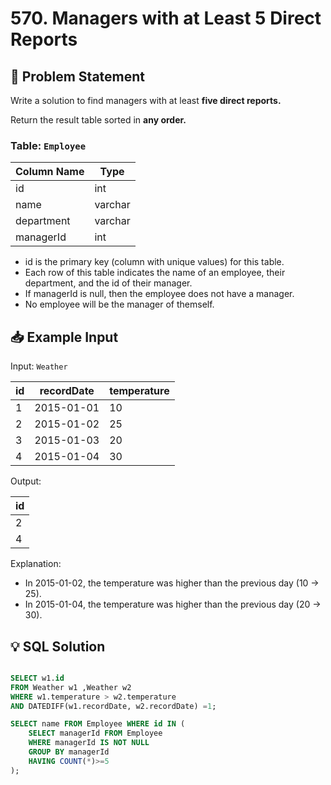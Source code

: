 # 570. Managers with at Least 5 Direct Reports

## 📝 Problem Statement
Write a solution to find managers with at least **five direct reports.**

Return the result table sorted in **any order.**


### Table:  `Employee`

| Column Name | Type    |
|-------------|---------|
| id          | int     |
| name        | varchar |
| department  | varchar |
| managerId   | int     |

 - id is the primary key (column with unique values) for this table.
 - Each row of this table indicates the name of an employee, their department, and the id of their manager.
 - If managerId is null, then the employee does not have a manager.
 - No employee will be the manager of themself.
 
## 📥 Example Input

Input:  `Weather` 

| id | recordDate | temperature |
|----|------------|-------------|
| 1  | 2015-01-01 | 10          |
| 2  | 2015-01-02 | 25          |
| 3  | 2015-01-03 | 20          |
| 4  | 2015-01-04 | 30          |

Output: 

| id |
|----|
| 2  |
| 4  |

Explanation: 
 - In 2015-01-02, the temperature was higher than the previous day (10 -> 25).
 - In 2015-01-04, the temperature was higher than the previous day (20 -> 30).
   
## 💡 SQL Solution

```sql

SELECT w1.id
FROM Weather w1 ,Weather w2 
WHERE w1.temperature > w2.temperature
AND DATEDIFF(w1.recordDate, w2.recordDate) =1;

SELECT name FROM Employee WHERE id IN (
    SELECT managerId FROM Employee
    WHERE managerId IS NOT NULL
    GROUP BY managerId 
    HAVING COUNT(*)>=5
);
